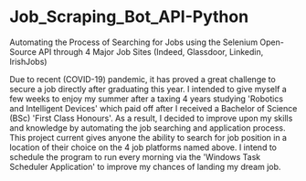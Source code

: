 # Job_Scraping_Bot_API-Python
Automating the Process of Searching for Jobs using the Selenium Open-Source API through 4 Major Job Sites (Indeed, Glassdoor, Linkedin, IrishJobs)

Due to recent (COVID-19) pandemic, it has proved a great challenge to secure a job directly after graduating this year. I intended to give myself a few weeks to enjoy my summer after a taxing 4 years studying 'Robotics and Intelligent Devices' which paid off after I received a Bachelor of Science (BSc) 'First Class Honours'. As a result, I decided to improve upon my skills and knowledge by automating the job searching and application process. This project current gives anyone the ability to search for job position in a location of their choice on the 4 job platforms named above. I intend to schedule the program to run every morning via the 'Windows Task Scheduler Application' to improve my chances of landing my dream job.
